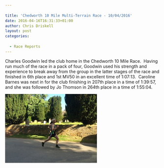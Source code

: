```yaml
---

title: 'Chedworth 10 Mile Multi-Terrain Race - 10/04/2016'
date: 2016-04-16T16:31:33+01:00
author: Chris Driskell
layout: post
categories:

  - Race Reports
---
```

Charles Goodwin led the club home in the Chedworth 10 Mile Race.  Having run much of the race in a pack of four, Goodwin used his strength and experience to break away from the group in the latter stages of the race and finished in 6th place and 1st MV50 in an excellent time of 1:07:13.  Caroline Barnes was next in for the club finishing in 207th place in a time of 1:39:57, and she was followed by Jo Thomson in 264th place in a time of 1:55:04.

<img src="/images/2016/04/IMG_1956-300x225.jpg" alt="IMG_1956"  />